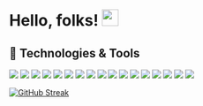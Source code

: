 <!-- [![GitHub Banner](banner.png)](https://) -->
# Hello, folks! <img src="https://raw.githubusercontent.com/MartinHeinz/MartinHeinz/master/wave.gif" width="30px">

<!-- Apart from coding, I also maintain a blog - you can find my articles on my website at [My web](https://) as well as on [Medium](https://medium.com/@) and [DEV.to](https://dev.to/). -->

## 🔧 Technologies & Tools
![](https://img.shields.io/badge/OS-Linux-informational?style=flat&logo=linux&logoColor=white&color=2bbc8a)
![](https://img.shields.io/badge/OS-Windows-informational?style=flat&logo=windows&logoColor=white&color=2bbc8a)
![](https://img.shields.io/badge/Code-Python-informational?style=flat&logo=python&logoColor=white&color=2bbc8a)
![](https://img.shields.io/badge/Code-PHP-informational?style=flat&logo=php&logoColor=white&color=2bbc8a)
![](https://img.shields.io/badge/Code-JavaScript-informational?style=flat&logo=javascript&logoColor=white&color=2bbc8a)
![](https://img.shields.io/badge/Code-Flutter-informational?style=flat&logo=flutter&logoColor=white&color=2bbc8a)
![](https://img.shields.io/badge/Database-MySQL-informational?style=flat&logo=mysql&logoColor=white&color=2bbc8a)
![](https://img.shields.io/badge/Database-Oracle-informational?style=flat&logo=oracle&logoColor=white&color=2bbc8a)
![](https://img.shields.io/badge/Database-Firebase-informational?style=flat&logo=firebase&logoColor=white&color=2bbc8a)
![](https://img.shields.io/badge/Cloud-GCP-informational?style=flat&logo=googlecloud&logoColor=white&color=2bbc8a)
![](https://img.shields.io/badge/Cloud-AWS-informational?style=flat&logo=amazonaws&logoColor=white&color=2bbc8a)
![](https://img.shields.io/badge/Tools-Docker-informational?style=flat&logo=docker&logoColor=white&color=2bbc8a)
![](https://img.shields.io/badge/Tools-Jupyter-informational?style=flat&logo=jupyter&logoColor=white&color=2bbc8a)
![](https://img.shields.io/badge/Admin-Linux-informational?style=flat&logo=linux&logoColor=white&color=2bbc8a)
![](https://img.shields.io/badge/Admin-Windows-informational?style=flat&logo=windows&logoColor=white&color=2bbc8a)
![](https://img.shields.io/badge/Admin-Server-informational?style=flat&logo=server&logoColor=white&color=2bbc8a)
![](https://img.shields.io/badge/Security-Cybersecurity-informational?style=flat&logo=shield&logoColor=white&color=2bbc8a)


<!-- ## &#x1f4c8; GitHub Stats -->

[![GitHub Streak](https://streak-stats.demolab.com?user=justkelvin&theme=transparent&date_format=j%20M%5B%20Y%5D)](https://git.io/streak-stats)
<!---
<a href="https://github.com/justkelvin">
  <img height=200 align="center" src="https://github-readme-stats-puce-omega-76.vercel.app/api?username=justkelvin&show_icons=true&theme=transparent&rank_icon=github" />
</a>

<a href="https://github.com/justkelvin">
  <img height=200 align="center" src="https://github-readme-stats-puce-omega-76.vercel.app/api/top-langs/?username=justkelvin&hide=scss,css,html,text&langs_count=8&layout=compact&show_icons=true&theme=transparent&card_width=300" />
</a>

--->

<!-- links to your social media accounts -->

[1]: https://twitter.com/alias_notfound
[2]: https://github.com/justkelvin
<!---
justkelvin/justkelvin is a ✨ special ✨ repository because its `README.md` (this file) appears on your GitHub profile.
You can click the Preview link to take a look at your changes.
--->
